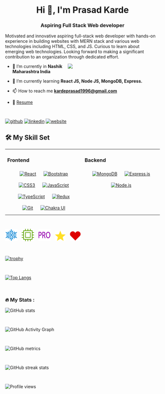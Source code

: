 
<h1 align="center">Hi 👋, I'm Prasad Karde</h1>
<h3 align="center">Aspiring Full Stack Web developer</h3>


Motivated and innovative aspiring full-stack web developer with hands-on experience in building websites with MERN stack and various web technologies including HTML, CSS, and JS. Curious to learn about emerging web technologies. Looking forward to making a significant contribution to an organization through dedicated effort.

<img src="https://camo.githubusercontent.com/95475d0056f99f50fba3b5f027ac9fbb15d0fc422f675d445df20ccac6e70539/68747470733a2f2f63646e2e686173686e6f64652e636f6d2f7265732f686173686e6f64652f696d6167652f75706c6f61642f76313632313730353534323433372f3473685579456b32742e676966" width="300" align="right">

- 🔭 I’m currently in **Nashik Maharashtra India**

- 🌱 I’m currently learning **React JS, Node JS, MongoDB, Express.**

- 📫 How to reach me **kardeprasad1996@gmail.com**

- 📄 [Resume](https://drive.google.com/file/d/1fj4aTBunY4c8LKKoP95D6AwMRvsPtORu/view?usp=sharing)



<br/>


[<img src='https://cdn.jsdelivr.net/npm/simple-icons@3.0.1/icons/github.svg' alt='github' height='30' color="blue">](https://github.com/PrasadK05)  [<img src='https://cdn.jsdelivr.net/npm/simple-icons@3.0.1/icons/linkedin.svg' alt='linkedin' height='30'>](https://www.linkedin.com/in/https://www.linkedin.com/in/prasad-karde//)  [<img src='https://cdn.jsdelivr.net/npm/simple-icons@3.0.1/icons/icloud.svg' alt='website' height='30'>](https://prasadk05.github.io/)  




## :hammer_and_wrench: My Skill Set  
<table width="100%"><tr><td valign="top" width="50%">



### Frontend  
<div align="center">  
<a href="https://reactjs.org/" target="_blank"><img style="margin: 10px" src="https://profilinator.rishav.dev/skills-assets/react-original-wordmark.svg" alt="React" height="50" /></a>  
<a href="https://getbootstrap.com/docs/3.4/javascript/" target="_blank"><img style="margin: 10px" src="https://profilinator.rishav.dev/skills-assets/bootstrap-plain.svg" alt="Bootstrap" height="50" /></a>  
<a href="https://www.w3schools.com/css/" target="_blank"><img style="margin: 10px" src="https://profilinator.rishav.dev/skills-assets/css3-original-wordmark.svg" alt="CSS3" height="50" /></a>  
<a href="https://www.javascript.com/" target="_blank"><img style="margin: 10px" src="https://profilinator.rishav.dev/skills-assets/javascript-original.svg" alt="JavaScript" height="50" /></a>  
<a href="https://www.typescriptlang.org/" target="_blank"><img style="margin: 10px" src="https://profilinator.rishav.dev/skills-assets/typescript-original.svg" alt="TypeScript" height="50" /></a>  
<a href="https://redux.js.org/" target="_blank"><img style="margin: 10px" src="https://profilinator.rishav.dev/skills-assets/redux-original.svg" alt="Redux" height="50" /></a>  
<a href="https://github.com/" target="_blank"><img style="margin: 10px" src="https://profilinator.rishav.dev/skills-assets/git-scm-icon.svg" alt="Git" height="50" /></a>  
<a href="https://chakra-ui.com/" target="_blank"><img style="margin: 10px" src="https://profilinator.rishav.dev/skills-assets/chakraui.png" alt="Chakra UI" height="50" /></a>  
</div>

</td><td valign="top" width="50%">



### Backend  
<div align="center">  
<a href="https://www.mongodb.com/" target="_blank"><img style="margin: 10px" src="https://profilinator.rishav.dev/skills-assets/mongodb-original-wordmark.svg" alt="MongoDB" height="50" /></a>  
<a href="https://expressjs.com/" target="_blank"><img style="margin: 10px" src="https://profilinator.rishav.dev/skills-assets/express-original-wordmark.svg" alt="Express.js" height="50" /></a>  
<a href="https://nodejs.org/" target="_blank"><img style="margin: 10px" src="https://profilinator.rishav.dev/skills-assets/nodejs-original-wordmark.svg" alt="Node.js" height="50" /></a>  
</div>





</td></tr></table>  
<br/>

<a href='https://archiveprogram.github.com/'><img src='https://raw.githubusercontent.com/acervenky/animated-github-badges/master/assets/acbadge.gif' width='40' height='40'></a> <a href='https://docs.github.com/en/developers'><img src='https://raw.githubusercontent.com/acervenky/animated-github-badges/master/assets/devbadge.gif' width='40' height='40'></a> <a href='https://github.com/pricing'><img src='https://raw.githubusercontent.com/acervenky/animated-github-badges/master/assets/pro.gif' width='40' height='40'></a> <a href='https://stars.github.com/'><img src='https://raw.githubusercontent.com/acervenky/animated-github-badges/master/assets/starbadge.gif' width='35' height='35'></a> <a href='https://docs.github.com/en/github/supporting-the-open-source-community-with-github-sponsors'><img src='https://raw.githubusercontent.com/acervenky/animated-github-badges/master/assets/sponsorbadge.gif' width='35' height='35'></a> 

<br/>

[![trophy](https://github-profile-trophy.vercel.app/?username=PrasadK05)](https://github.com/ryo-ma/github-profile-trophy)

<br/>

[![Top Langs](https://github-readme-stats.vercel.app/api/top-langs/?username=PrasadK05)](https://github.com/anuraghazra/github-readme-stats)

<br/>

### :fire: My Stats :
![GitHub stats](https://github-readme-stats.vercel.app/api?username=PrasadK05&show_icons=true&count_private=true)  

<br/>

![GitHub Activity Graph](https://activity-graph.herokuapp.com/graph?username=PrasadK05)  

<br/>

![GitHub metrics](https://metrics.lecoq.io/PrasadK05)  

<br/>

![GitHub streak stats](https://github-readme-streak-stats.herokuapp.com/?user=PrasadK05)  


<br/>

![Profile views](https://gpvc.arturio.dev/PrasadK05)  
